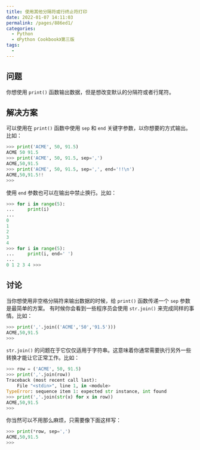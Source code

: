 ```yaml
---
title: 使用其他分隔符或行终止符打印
date: 2022-01-07 14:11:03
permalink: /pages/886ed1/
categories:
  - Python
  - 《Python Cookbook》第三版
tags:
  -
---
```


## 问题

你想使用 `print()` 函数输出数据，但是想改变默认的分隔符或者行尾符。

## 解决方案

可以使用在 `print()` 函数中使用 `sep` 和 `end` 关键字参数，以你想要的方式输出。比如：

```python
>>> print('ACME', 50, 91.5)
ACME 50 91.5
>>> print('ACME', 50, 91.5, sep=',')
ACME,50,91.5
>>> print('ACME', 50, 91.5, sep=',', end='!!\n')
ACME,50,91.5!!
>>>
```

使用 `end` 参数也可以在输出中禁止换行。比如：

```python
>>> for i in range(5):
...     print(i)
...
0
1
2
3
4
>>> for i in range(5):
...     print(i, end=' ')
...
0 1 2 3 4 >>>
```

## 讨论

当你想使用非空格分隔符来输出数据的时候，给 `print()` 函数传递一个 `sep` 参数是最简单的方案。 有时候你会看到一些程序员会使用 `str.join()` 来完成同样的事情。比如：

```python
>>> print(','.join(('ACME','50','91.5')))
ACME,50,91.5
>>>
```

`str.join()` 的问题在于它仅仅适用于字符串。这意味着你通常需要执行另外一些转换才能让它正常工作。比如：

```python
>>> row = ('ACME', 50, 91.5)
>>> print(','.join(row))
Traceback (most recent call last):
    File "<stdin>", line 1, in <module>
TypeError: sequence item 1: expected str instance, int found
>>> print(','.join(str(x) for x in row))
ACME,50,91.5
>>>
```

你当然可以不用那么麻烦，只需要像下面这样写：

```python
>>> print(*row, sep=',')
ACME,50,91.5
>>>
```
